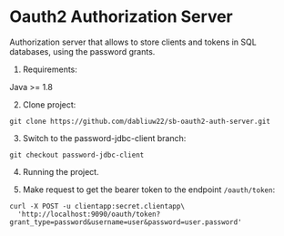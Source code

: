 # Oauth2 Authorization Server

Authorization server that allows to store clients and tokens in SQL databases, using the password grants.

1. Requirements:

Java >= 1.8

2. Clone project:

```
git clone https://github.com/dabliuw22/sb-oauth2-auth-server.git
```

3. Switch to the password-jdbc-client branch:

```
git checkout password-jdbc-client
```

4. Running the project.

5. Make request to get the bearer token to the endpoint `/oauth/token`:

```
curl -X POST -u clientapp:secret.clientapp\
  'http://localhost:9090/oauth/token?grant_type=password&username=user&password=user.password'
```